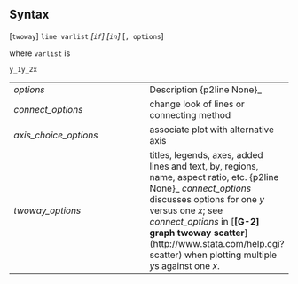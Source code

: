 ## Syntax

\[`twoway`\] `line varlist` _\[`if`\]
\[`in`\]_ \[`, options`\]

where `varlist` is

`y_1y_2x`

<table class="standard">
<colgroup>
<col style="width: 50%" />
<col style="width: 50%" />
</colgroup>
<tbody>
<tr class="odd">
<td><var class="command">options</var></td>
<td>Description <span>{p2line None}_</td>
</tr>
<tr class="even">
<td><var class="command">connect_options</var></td>
<td>change look of lines or connecting method</td>
</tr>
<tr class="odd">
<td><var class="command">axis_choice_options</var></td>
<td>associate plot with alternative axis</td>
</tr>
<tr class="even">
<td><var class="command">twoway_options</var></td>
<td>titles, legends, axes, added lines and text, by, regions, name, aspect ratio, etc. <span>{p2line None}_
<var class="command">connect_options</var> discusses options for one <var class="command">y</var> versus one <var class="command">x</var>; see <var class="command">connect_options</var> in [<strong>[G-2] graph twoway scatter</strong>](http://www.stata.com/help.cgi?scatter) when plotting multiple <var class="command">y</var>s against one <var class="command">x</var>.</td>
</tr>
</tbody>
</table>
